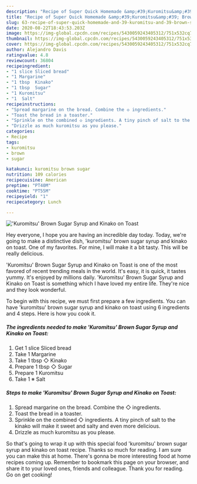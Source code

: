 ```yaml
---
description: "Recipe of Super Quick Homemade &amp;#39;Kuromitsu&amp;#39; Brown Sugar Syrup and Kinako on Toast"
title: "Recipe of Super Quick Homemade &amp;#39;Kuromitsu&amp;#39; Brown Sugar Syrup and Kinako on Toast"
slug: 63-recipe-of-super-quick-homemade-and-39-kuromitsu-and-39-brown-sugar-syrup-and-kinako-on-toast
date: 2020-08-22T18:43:53.203Z
image: https://img-global.cpcdn.com/recipes/5430059243405312/751x532cq70/kuromitsu-brown-sugar-syrup-and-kinako-on-toast-recipe-main-photo.jpg
thumbnail: https://img-global.cpcdn.com/recipes/5430059243405312/751x532cq70/kuromitsu-brown-sugar-syrup-and-kinako-on-toast-recipe-main-photo.jpg
cover: https://img-global.cpcdn.com/recipes/5430059243405312/751x532cq70/kuromitsu-brown-sugar-syrup-and-kinako-on-toast-recipe-main-photo.jpg
author: Alejandro Davis
ratingvalue: 4.8
reviewcount: 36804
recipeingredient:
- "1 slice Sliced bread"
- "1 Margarine"
- "1 tbsp  Kinako"
- "1 tbsp  Sugar"
- "1 Kuromitsu"
- "1  Salt"
recipeinstructions:
- "Spread margarine on the bread. Combine the ◇ ingredients."
- "Toast the bread in a toaster."
- "Sprinkle on the combined ◇ ingredients. A tiny pinch of salt to the kinako will make it sweet and salty and even more delicious."
- "Drizzle as much kuromitsu as you please."
categories:
- Recipe
tags:
- kuromitsu
- brown
- sugar

katakunci: kuromitsu brown sugar 
nutrition: 109 calories
recipecuisine: American
preptime: "PT40M"
cooktime: "PT55M"
recipeyield: "1"
recipecategory: Lunch

---
```



![&#39;Kuromitsu&#39; Brown Sugar Syrup and Kinako on Toast](https://img-global.cpcdn.com/recipes/5430059243405312/751x532cq70/kuromitsu-brown-sugar-syrup-and-kinako-on-toast-recipe-main-photo.jpg)

Hey everyone, I hope you are having an incredible day today. Today, we're going to make a distinctive dish, &#39;kuromitsu&#39; brown sugar syrup and kinako on toast. One of my favorites. For mine, I will make it a bit tasty. This will be really delicious.



&#39;Kuromitsu&#39; Brown Sugar Syrup and Kinako on Toast is one of the most favored of recent trending meals in the world. It's easy, it is quick, it tastes yummy. It's enjoyed by millions daily. &#39;Kuromitsu&#39; Brown Sugar Syrup and Kinako on Toast is something which I have loved my entire life. They're nice and they look wonderful.


To begin with this recipe, we must first prepare a few ingredients. You can have &#39;kuromitsu&#39; brown sugar syrup and kinako on toast using 6 ingredients and 4 steps. Here is how you cook it.

<!--inarticleads1-->

##### The ingredients needed to make &#39;Kuromitsu&#39; Brown Sugar Syrup and Kinako on Toast:

1. Get 1 slice Sliced bread
1. Take 1 Margarine
1. Take 1 tbsp ◇ Kinako
1. Prepare 1 tbsp ◇ Sugar
1. Prepare 1 Kuromitsu
1. Take 1 ※ Salt




<!--inarticleads2-->

##### Steps to make &#39;Kuromitsu&#39; Brown Sugar Syrup and Kinako on Toast:

1. Spread margarine on the bread. Combine the ◇ ingredients.
1. Toast the bread in a toaster.
1. Sprinkle on the combined ◇ ingredients. A tiny pinch of salt to the kinako will make it sweet and salty and even more delicious.
1. Drizzle as much kuromitsu as you please.




So that's going to wrap it up with this special food &#39;kuromitsu&#39; brown sugar syrup and kinako on toast recipe. Thanks so much for reading. I am sure you can make this at home. There's gonna be more interesting food at home recipes coming up. Remember to bookmark this page on your browser, and share it to your loved ones, friends and colleague. Thank you for reading. Go on get cooking!
